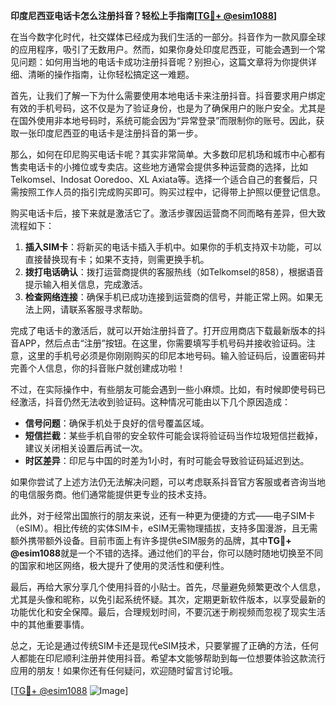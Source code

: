 **印度尼西亚电话卡怎么注册抖音？轻松上手指南[[TG💪+ @esim1088](https://t.me/s/esim1088)]**

在当今数字化时代，社交媒体已经成为我们生活的一部分。抖音作为一款风靡全球的应用程序，吸引了无数用户。然而，如果你身处印度尼西亚，可能会遇到一个常见问题：如何用当地的电话卡成功注册抖音呢？别担心，这篇文章将为你提供详细、清晰的操作指南，让你轻松搞定这一难题。

首先，让我们了解一下为什么需要使用本地电话卡来注册抖音。抖音要求用户绑定有效的手机号码，这不仅是为了验证身份，也是为了确保用户的账户安全。尤其是在国外使用非本地号码时，系统可能会因为“异常登录”而限制你的账号。因此，获取一张印度尼西亚的电话卡是注册抖音的第一步。

那么，如何在印尼购买电话卡呢？其实非常简单。大多数印尼机场和城市中心都有售卖电话卡的小摊位或专卖店。这些地方通常会提供多种运营商的选择，比如Telkomsel、Indosat Ooredoo、XL Axiata等。选择一个适合自己的套餐后，只需按照工作人员的指引完成购买即可。购买过程中，记得带上护照以便登记信息。

购买电话卡后，接下来就是激活它了。激活步骤因运营商不同而略有差异，但大致流程如下：

1. **插入SIM卡**：将新买的电话卡插入手机中。如果你的手机支持双卡功能，可以直接替换现有卡；如果不支持，则需更换手机。
2. **拨打电话确认**：拨打运营商提供的客服热线（如Telkomsel的858），根据语音提示输入相关信息，完成激活。
3. **检查网络连接**：确保手机已成功连接到运营商的信号，并能正常上网。如果无法上网，请联系客服寻求帮助。

完成了电话卡的激活后，就可以开始注册抖音了。打开应用商店下载最新版本的抖音APP，然后点击“注册”按钮。在这里，你需要填写手机号码并接收验证码。注意，这里的手机号必须是你刚刚购买的印尼本地号码。输入验证码后，设置密码并完善个人信息，你的抖音账户就创建成功啦！

不过，在实际操作中，有些朋友可能会遇到一些小麻烦。比如，有时候即使号码已经激活，抖音仍然无法收到验证码。这种情况可能由以下几个原因造成：

- **信号问题**：确保手机处于良好的信号覆盖区域。
- **短信拦截**：某些手机自带的安全软件可能会误将验证码当作垃圾短信拦截掉，建议关闭相关设置后再试一次。
- **时区差异**：印尼与中国的时差为1小时，有时可能会导致验证码延迟到达。

如果你尝试了上述方法仍无法解决问题，可以考虑联系抖音官方客服或者咨询当地的电信服务商。他们通常能提供更专业的技术支持。

此外，对于经常出国旅行的朋友来说，还有一种更为便捷的方式——电子SIM卡（eSIM）。相比传统的实体SIM卡，eSIM无需物理插拔，支持多国漫游，且无需额外携带额外设备。目前市面上有许多提供eSIM服务的品牌，其中**TG💪+ @esim1088**就是一个不错的选择。通过他们的平台，你可以随时随地切换至不同的国家和地区网络，极大提升了使用的灵活性和便利性。

最后，再给大家分享几个使用抖音的小贴士。首先，尽量避免频繁更改个人信息，尤其是头像和昵称，以免引起系统怀疑。其次，定期更新软件版本，以享受最新的功能优化和安全保障。最后，合理规划时间，不要沉迷于刷视频而忽视了现实生活中的其他重要事情。

总之，无论是通过传统SIM卡还是现代eSIM技术，只要掌握了正确的方法，任何人都能在印尼顺利注册并使用抖音。希望本文能够帮助到每一位想要体验这款流行应用的朋友！如果你还有任何疑问，欢迎随时留言讨论哦。

[[TG💪+ @esim1088](https://t.me/s/esim1088) ![Image](https://i.postimg.cc/4NQfJmqS/Snipaste-2025-05-13-00-14-12.png)]